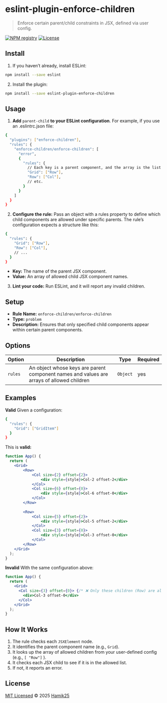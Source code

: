 # eslint-plugin-enforce-children

> Enforce certain parent/child constraints in JSX, defined via user config.

[![NPM registry](https://img.shields.io/npm/v/eslint-plugin-enforce-children?style=for-the-badge&color=red)](https://www.npmjs.com/package/eslint-plugin-enforce-children)
[![License](https://img.shields.io/badge/license-mit-green.svg?style=for-the-badge)](https://github.com/Hamik25/eslint-plugin-enforce-children/blob/update-readme/LICENSE)

## Install

1. If you haven’t already, install ESLint:
```bash
npm install --save eslint
```

2. Install the plugin:
```bash
npm install --save eslint-plugin-enforce-children
```

## Usage

1. **Add** `parent-child` **to your ESLint configuration**. For example, if you use an .eslintrc.json file:
```bash
{
  "plugins": ["enforce-children"],
  "rules": {
    "enforce-children/enforce-children": [
      "error",
      {
        "rules": {
          // Each key is a parent component, and the array is the list of allowed children.
          "Grid": ["Row"],
          "Row": ["Col"],
          // etc.
        }
      }
    ]
  }
}
```
2. **Configure the rule:** Pass an object with a rules property to define which child components are allowed under specific parents. The rule’s configuration expects a structure like this:
```bash
{
  "rules": {
    "Grid": ["Row"],
    "Row": ["Col"],
    // ...
  }
}
```
- **Key:** The name of the parent JSX component.
- **Value:** An array of allowed child JSX component names.
3. **Lint your code:** Run ESLint, and it will report any invalid children.

## Setup

- **Rule Name:** `enforce-children/enforce-children`
- **Type:** `problem`
- **Description:** Ensures that only specified child components appear within certain parent components.

## Options

| Option           | Description                                                                                                                 | Type         | Required |
| -----------------| ----------------------------------------------------------------------------------------------------------------------------| -------------| -------- |
| `rules`          | An object whose keys are parent component names and values are arrays of allowed children                                   |`Object`      | yes      |

## Examples

**Valid**
Given a configuration:
```bash
{
  "rules": {
    "Grid": ["GridItem"]
  }
}
```
This is **valid:**
```jsx
function App() {
  return (
    <Grid>
        <Row>
            <Col size={2} offset={2}>
                <div style={style}>Col-2 offset-2</div>
            </Col>
            <Col size={6} offset={0}>
                <div style={style}>Col-6 offset-0</div>
            </Col>
        </Row>
  
        <Row>
            <Col size={5} offset={2}>
                <div style={style}>Col-5 offset-2</div>
            </Col>
            <Col size={3} offset={0}>
                <div style={style}>Col-3 offset-0</div>
            </Col>
        </Row>
    </Grid>
  );
}
```
**Invalid** With the same configuration above:
```jsx
function App() {
  return (
    <Grid>
      <Col size={3} offset={0}> {/* ❌ Only these children (Row) are allowed inside <Grid>. Found <Col>. */}
        <div>Col-3 offset-0</div>
      </Col>  
    </Grid>
  );
}
```

## How It Works

1. The rule checks each `JSXElement` node.
2. It identifies the parent component name (e.g., `Grid`).
3. It looks up the array of allowed children from your user-defined config (e.g., `[ "Row"]` ).
4. It checks each JSX child to see if it is in the allowed list.
5. If not, it reports an error.

## License

[MIT Licensed](https://github.com/Hamik25/eslint-plugin-enforce-children/blob/main/LICENSE) © 2025
[Hamik25](https://github.com/Hamik25)
